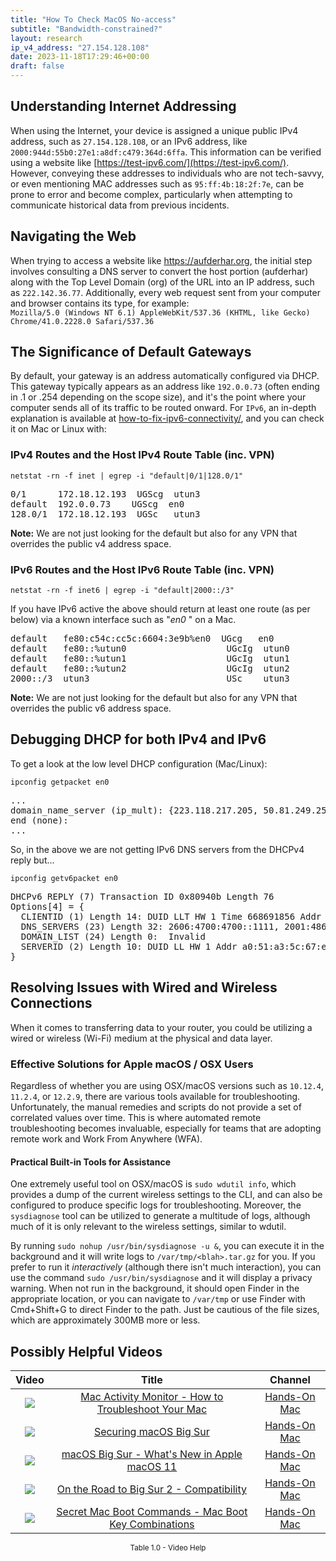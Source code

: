 ```yaml
---
title: "How To Check MacOS No-access"
subtitle: "Bandwidth-constrained?"
layout: research
ip_v4_address: "27.154.128.108"
date: 2023-11-18T17:29:46+00:00
draft: false
---
```


## Understanding Internet Addressing

When using the Internet, your device is assigned a unique public IPv4 address, such as ```27.154.128.108```, or an IPv6 address, like ```2000:944d:55b0:27e1:a8df:c479:364d:6ffa```. This information can be verified using a website like [https://test-ipv6.com/](https://test-ipv6.com/). However, conveying these addresses to individuals who are not tech-savvy, or even mentioning MAC addresses such as ```95:ff:4b:18:2f:7e```, can be prone to error and become complex, particularly when attempting to communicate historical data from previous incidents.
## Navigating the Web

When trying to access a website like https://aufderhar.org, the initial step involves consulting a DNS server to convert the host portion (aufderhar) along with the Top Level Domain (org) of the URL into an IP address, such as ```222.142.36.77```. Additionally, every web request sent from your computer and browser contains its type, for example: <br>```Mozilla/5.0 (Windows NT 6.1) AppleWebKit/537.36 (KHTML, like Gecko) Chrome/41.0.2228.0 Safari/537.36```
## The Significance of Default Gateways

By default, your gateway is an address automatically configured via DHCP. This gateway typically appears as an address like ```192.0.0.73``` (often ending in .1 or .254 depending on the scope size), and it's the point where your computer sends all of its traffic to be routed onward. For ```IPv6```, an in-depth explanation is available at [how-to-fix-ipv6-connectivity/](/blog/how-to-fix-ipv6-connectivity/), and you can check it on Mac or Linux with: <br>
### IPv4 Routes and the Host IPv4 Route Table (inc. VPN)
```netstat -rn -f inet | egrep -i "default|0/1|128.0/1"```

<pre>
0/1      172.18.12.193  UGScg  utun3
default  192.0.0.73    UGScg  en0
128.0/1  172.18.12.193  UGSc   utun3</pre>

**Note:** We are not just looking for the default but also for any VPN that overrides the public v4 address space.

### IPv6 Routes and the Host IPv6 Route Table (inc. VPN)
```netstat -rn -f inet6 | egrep -i "default|2000::/3"```

If you have IPv6 active the above should return at least one route (as per below) via a known interface such as "_en0_ " on a Mac. 

<pre>
default   fe80:c54c:cc5c:6604:3e9b%en0  UGcg   en0
default   fe80::%utun0                   UGcIg  utun0
default   fe80::%utun1                   UGcIg  utun1
default   fe80::%utun2                   UGcIg  utun2
2000::/3  utun3                          USc    utun3</pre>

**Note:** We are not just looking for the default but also for any VPN that overrides the public v6 address space.
<br>

## Debugging DHCP for both IPv4 and IPv6

To get a look at the low level DHCP configuration (Mac/Linux): 

```ipconfig getpacket en0```

<pre>
...
domain_name_server (ip_mult): {223.118.217.205, 50.81.249.253}
end (none):
...</pre>

So, in the above we are not getting IPv6 DNS servers from the DHCPv4 reply but...

```ipconfig getv6packet en0```

<pre>
DHCPv6 REPLY (7) Transaction ID 0x80940b Length 76
Options[4] = {
  CLIENTID (1) Length 14: DUID LLT HW 1 Time 668691856 Addr 95:ff:4b:18:2f:7e
  DNS_SERVERS (23) Length 32: 2606:4700:4700::1111, 2001:4860:4860::8844
  DOMAIN_LIST (24) Length 0:  Invalid
  SERVERID (2) Length 10: DUID LL HW 1 Addr a0:51:a3:5c:67:ea
}</pre>




## Resolving Issues with Wired and Wireless Connections
When it comes to transferring data to your router, you could be utilizing a wired or wireless (Wi-Fi) medium at the physical and data layer.
### Effective Solutions for Apple macOS / OSX Users
Regardless of whether you are using OSX/macOS versions such as ```10.12.4```, ```11.2.4```, or ```12.2.9```, there are various tools available for troubleshooting. Unfortunately, the manual remedies and scripts do not provide a set of correlated values over time. This is where automated remote troubleshooting becomes invaluable, especially for teams that are adopting remote work and Work From Anywhere (WFA).
#### Practical Built-in Tools for Assistance
One extremely useful tool on OSX/macOS is ```sudo wdutil info```, which provides a dump of the current wireless settings to the CLI, and can also be configured to produce specific logs for troubleshooting. Moreover, the ```sysdiagnose``` tool can be utilized to generate a multitude of logs, although much of it is only relevant to the wireless settings, similar to wdutil.

By running ```sudo nohup /usr/bin/sysdiagnose -u &```, you can execute it in the background and it will write logs to ```/var/tmp/<blah>.tar.gz``` for you. If you prefer to run it *interactively* (although there isn't much interaction), you can use the command ```sudo /usr/bin/sysdiagnose``` and it will display a privacy warning. When not run in the background, it should open Finder in the appropriate location, or you can navigate to ```/var/tmp``` or use Finder with Cmd+Shift+G to direct Finder to the path. Just be cautious of the file sizes, which are approximately 300MB more or less.
## Possibly Helpful Videos

<link href="/plugins/lity/css/lity.min.css" rel="stylesheet">
<script src="/plugins/lity/js/lity.min.js"></script>
<div class="table1-start"></div>

|Video | Title | Channel |
| :---: | :---: | :---: |
|<a href="https://www.youtube.com/watch?v=TWzWd_DiaJ0" data-lity><img src="https://i.ytimg.com/vi/TWzWd_DiaJ0/default.jpg" class="img-fluid"></a>|<a href="https://www.youtube.com/watch?v=TWzWd_DiaJ0" data-lity>Mac Activity Monitor - How to Troubleshoot Your Mac</a>|<a target="_blank" href="https://www.youtube.com/channel/UCg43DP8MdHVcl4rFK_delBg" >Hands-On Mac</a>|
|<a href="https://www.youtube.com/watch?v=7KdhJimuhNw" data-lity><img src="https://i.ytimg.com/vi/7KdhJimuhNw/default.jpg" class="img-fluid"></a>|<a href="https://www.youtube.com/watch?v=7KdhJimuhNw" data-lity>Securing macOS Big Sur</a>|<a target="_blank" href="https://www.youtube.com/channel/UCg43DP8MdHVcl4rFK_delBg" >Hands-On Mac</a>|
|<a href="https://www.youtube.com/watch?v=JMKi6o9kaZI" data-lity><img src="https://i.ytimg.com/vi/JMKi6o9kaZI/default.jpg" class="img-fluid"></a>|<a href="https://www.youtube.com/watch?v=JMKi6o9kaZI" data-lity>macOS Big Sur - What&#39;s New in Apple macOS 11</a>|<a target="_blank" href="https://www.youtube.com/channel/UCg43DP8MdHVcl4rFK_delBg" >Hands-On Mac</a>|
|<a href="https://www.youtube.com/watch?v=HEbK-Tignuc" data-lity><img src="https://i.ytimg.com/vi/HEbK-Tignuc/default.jpg" class="img-fluid"></a>|<a href="https://www.youtube.com/watch?v=HEbK-Tignuc" data-lity>On the Road to Big Sur 2 - Compatibility</a>|<a target="_blank" href="https://www.youtube.com/channel/UCg43DP8MdHVcl4rFK_delBg" >Hands-On Mac</a>|
|<a href="https://www.youtube.com/watch?v=VwNYWAxHCgM" data-lity><img src="https://i.ytimg.com/vi/VwNYWAxHCgM/default.jpg" class="img-fluid"></a>|<a href="https://www.youtube.com/watch?v=VwNYWAxHCgM" data-lity>Secret Mac Boot Commands - Mac Boot Key Combinations</a>|<a target="_blank" href="https://www.youtube.com/channel/UCg43DP8MdHVcl4rFK_delBg" >Hands-On Mac</a>|

<center><small>Table 1.0 - Video Help</small></center>
 <br>
<div class="table1-end"></div>
<script type="text/javascript">
(function() {
    $('div.table1-start').nextUntil('div.table1-end', 'table').addClass('table thead-dark table-striped table-responsive rounded').attr('id', 't1');
    $('#t1').find('thead').addClass('thead-dark');
})();
</script>
